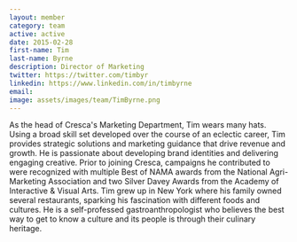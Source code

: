 ```yaml
---
layout: member
category: team
active: active
date: 2015-02-28
first-name: Tim
last-name: Byrne
description: Director of Marketing
twitter: https://twitter.com/timbyr
linkedin: https://www.linkedin.com/in/timbyrne
email:
image: assets/images/team/TimByrne.png
---
```

As the head of Cresca's Marketing Department, Tim wears many hats. Using a broad skill set developed over the course of an eclectic career, Tim provides strategic solutions and marketing guidance that drive revenue and growth. He is passionate about developing brand identities and delivering engaging creative. Prior to joining Cresca, campaigns he contributed to were recognized with multiple Best of NAMA awards from the National Agri-Marketing Association and two Silver Davey Awards from the Academy of Interactive & Visual Arts. Tim grew up in New York where his family owned several restaurants, sparking his fascination with different foods and cultures. He is a self-professed gastroanthropologist who believes the best way to get to know a culture and its people is through their culinary heritage.
